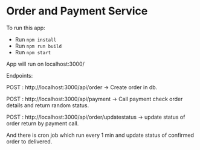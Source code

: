 # Order and Payment Service


To run this app:

* Run `npm install`
* Run `npm run build`
* Run `npm start`

App will run on localhost:3000/

Endpoints:

POST : http://localhost:3000/api/order -> Create order in db.

POST : http://localhost:3000/api/payment -> Call payment check order details and return random status.

POST : http://localhost:3000/api/order/updatestatus -> update status of order return by payment call.

And there is cron job which run every 1 min and update status of confirmed order to delivered.

